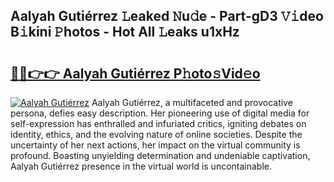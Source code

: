 ## Aalyah Gutiérrez 𝙻eaked 𝙽u𝚍e - Part-gD3 𝚅𝚒deo B𝚒kini 𝙿hotos - Hot All 𝙻eaks u1xHz

# <h2><a href="http://ld4axev.urlbe.top/?page=Aalyah+Guti%c3%a9rrez">🔗🔗👉👉 Aalyah Gutiérrez P𝚑oto𝚜Vid𝚎o</a></h2>

[![Aalyah Gutiérrez](https://i.imgur.com/eBuTRDB.gif)](http://ld4axev.urlbe.top/?page=Aalyah+Guti%c3%a9rrez)
Aalyah Gutiérrez, a multifaceted and provocative persona, defies easy description. Her pioneering use of digital media for self-expression has enthralled and infuriated critics, igniting debates on identity, ethics, and the evolving nature of online societies. Despite the uncertainty of her next actions, her impact on the virtual community is profound. Boasting unyielding determination and undeniable captivation, Aalyah Gutiérrez presence in the virtual world is uncontainable.
